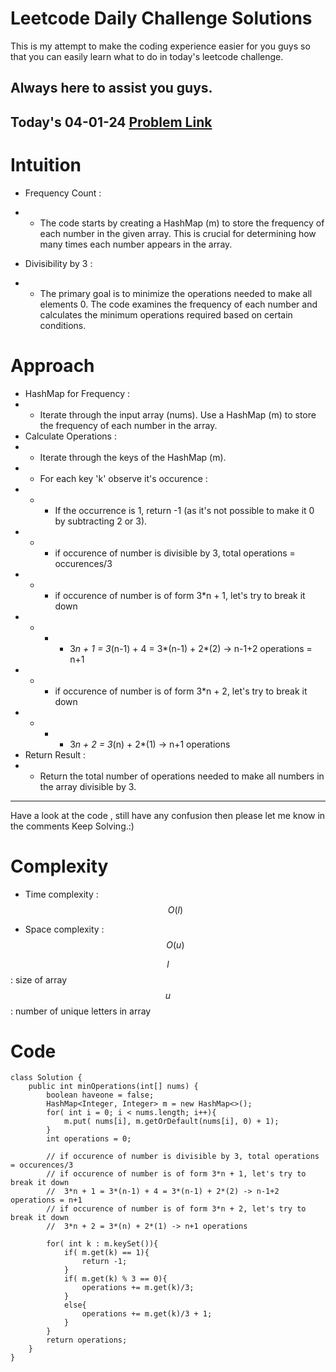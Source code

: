# Leetcode Daily Challenge Solutions

This is my attempt to make the coding experience easier for you guys so that you can easily learn what to do in today's leetcode challenge.


## Always here to assist you guys.

## Today's 04-01-24 [Problem Link](https://leetcode.com/problems/minimum-number-of-operations-to-make-array-empty/description/)

# Intuition
<!-- Describe your first thoughts on how to solve this problem. -->
- Frequency Count :
- - The code starts by creating a HashMap (m) to store the frequency of each number in the given array. This is crucial for determining how many times each number appears in the array.

- Divisibility by 3 :
- - The primary goal is to minimize the operations needed to make all elements 0. The code examines the frequency of each number and calculates the minimum operations required based on certain conditions.

# Approach
<!-- Describe your approach to solving the problem. -->
- HashMap for Frequency :
- - Iterate through the input array (nums).
Use a HashMap (m) to store the frequency of each number in the array.
- Calculate Operations :
- - Iterate through the keys of the HashMap (m).
- - For each key 'k' observe it's occurence :
- - - If the occurrence is 1, return -1 (as it's not possible to make it 0 by subtracting 2 or 3).
- - - if occurence of number is divisible by 3, total operations = occurences/3 
- - - if occurence of number is of form 3*n + 1, let's try to break it down
- - - - 3*n + 1 = 3*(n-1) + 4 = 3*(n-1) + 2*(2) -> n-1+2 operations = n+1 
- - - if occurence of number is of form 3*n + 2, let's try to break it down
- - - - 3*n + 2 = 3*(n) + 2*(1) -> n+1 operations 
- Return Result :
- - Return the total number of operations needed to make all numbers in the array divisible by 3. 
---
Have a look at the code , still have any confusion then please let me know in the comments
Keep Solving.:)

# Complexity
- Time complexity : $$O(l)$$
<!-- Add your time complexity here, e.g. $$O(n)$$ -->

- Space complexity : $$O(u)$$

$$l$$ : size of array
$$u$$ : number of unique letters in array
<!-- Add your space complexity here, e.g. $$O(n)$$ -->

# Code
```
class Solution {
    public int minOperations(int[] nums) {
        boolean haveone = false;
        HashMap<Integer, Integer> m = new HashMap<>();
        for( int i = 0; i < nums.length; i++){
            m.put( nums[i], m.getOrDefault(nums[i], 0) + 1);
        }
        int operations = 0;

        // if occurence of number is divisible by 3, total operations = occurences/3 
        // if occurence of number is of form 3*n + 1, let's try to break it down
        //  3*n + 1 = 3*(n-1) + 4 = 3*(n-1) + 2*(2) -> n-1+2 operations = n+1 
        // if occurence of number is of form 3*n + 2, let's try to break it down
        //  3*n + 2 = 3*(n) + 2*(1) -> n+1 operations 
  
        for( int k : m.keySet()){
            if( m.get(k) == 1){
                return -1;
            }
            if( m.get(k) % 3 == 0){
                operations += m.get(k)/3;
            }
            else{
                operations += m.get(k)/3 + 1;
            }
        }
        return operations;
    }
}
```
